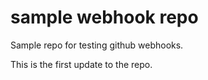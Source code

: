 # sample webhook repo

Sample repo for testing github webhooks.

This is the first update to the repo.